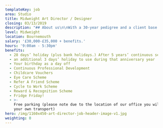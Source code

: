 ```yaml
---
templateKey: job
area: Studio
title: Midweight Art Director / Designer
closing: 03/13/2019
description: "## About us\n\nWith a 30-year pedigree and a client base to be hugely proud of, RLA is a full- service advertising and marketing communications agency based in a beautiful converted barn near Bournemouth. At RLA, you’ll have the best of both worlds being based in a stunning, relaxed countryside location, and just a 20-minute drive to Dorset’s  nest beaches!\n\n## The Role\n\nThe role is a split role, with the ideal candidate being experienced in both conceptual-creative Art Direction skills, while also able to get their hands dirty and craft beautiful Design work.\n\nDay-to-day tasks will involve coming up with advertising, campaign and brand ideas for our (predominantly automotive) clients, working closely with Client Services, Strategy and Digital teams to execute best-practice solutions for clients, alongside being able to bring ideas to life with killer visuals.\n\n**Responsibilities will include:\r**\n\n* Receiving, understanding and progressing creative briefs (solo and in teams)\r\n* Coming up with and communicating concepts and ideas\r\n* Crafting branding and design layout solutions\n* Some copywriting\r\n* Creating presentations and pitches\r\n* Preparing images for digital and social use\r\n* Helping and guiding designers and artworkers\r\n* Providing mentorship and experience to more junior staff\n* Art Directing projects from scamps through to production.\r\n\n## Our Ideal Candidate\n\nWe’re on the lookout for an established creative, with 4-6 years agency experience, raw talent by the metric-tonne, and a portfolio of knock-your-socks- o  creative work. We’re looking for a bit of a ‘unicorn’ – with attention to detail and design craft being able to back up exciting, fresh ideas.\r\n\nYou’ll need to be able to empathise with our clients’ needs, think commercially\rand work within deadlines and budgets, handle multiple briefs at once, and understand and build upon the strategy that underpins creative briefs. Outstanding communication skills are (obviously) a must, and confidence in explaining and presenting your thinking to clients and other members of the studio team is key.\n\n**Get in touch if:**\n\n* You have a portfolio displaying clever thinking and beautifully crafted design\n* You’re a problem solver, with an attention to detail that verges on obsessive\n* You’re able to work independently, but also....\r\n* You’re a ‘people person’ who enjoys collaborating with teams\r\n* You know more about InDesign, Illustrator and Photoshop than even Adobe do\n* You’re super-talented, and super-interested in our industry\r\n* You’re passionate and stay up-to-date on the latest and greatest in design and\radvertising (and have an informed opinion about it)\r\n* You’re a team player, being able to accept and address and give out\rconstructive feedback\r\n* You’re a cool head, even under the pressure of tight deadlines and pitches\r\n* You’re a hands-on person, who will happily muck in wherever the creative and\rstudio teams need help.\n\n**Qualifications / Experience:**\n\n* A degree in a visual design / creative discipline (or equivalent experience)\r\n* At least 4 years’ experience in an agency environment\r\n* A portfolio of work demonstrating creative excellence\n\n**Whats in it for you:**\n\nRLA’s pretty amazing ‘standard’ benefits (28 days’ holiday plus bank holidays, your birthday as a day o , Continuous Professional Development, Eye Care Scheme, Refer A Friend Scheme, Cycle to Work Scheme, Reward & Recognition Scheme)\n\n**PLUS:**\n\n* Beer Fridge Friday\\* (\\*wine, ice coffee and fancy soft drinks also available)\r\n* The opportunity to get your choice of fresh tunes on the Sonos\r\n* The chance to join RLA’s world-beating frisbee and surfing teams\r\n* The chance to be a key part in shaping the agencies output going forward\r\n* The chance to work alongside some seriously talented, friendly creatives"
level: Midweight
location: Bournemouth
salary: '£30,000-£35,000 + benefits.'
hours: '9:00am - 5:30pm'
benefits:
  - 28 days’ holiday (plus bank holidays.) After 5 years’ continuous service
  - an additional 3 days’ holiday to use during that anniversary year
  - Your birthday as a day off
  - Continuous Professional Development
  - Childcare Vouchers
  - Eye Care Scheme
  - Refer A Friend Scheme
  - Cycle to Work Scheme
  - Reward & Recognition Scheme
  - Fridge Friday!
  - >-
    Free parking (please note due to the location of our office you will need
    your own transport)
hero: /img/1160x450-art-director-job-header-image-v1.jpg
weighting: 0
---
```


